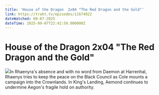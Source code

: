 ```yaml
---
title: 'House of the Dragon  2x04 "The Red Dragon and the Gold"' 
link: https://trakt.tv/episodes/11674022
dateWatched: 09-07-2025
dateTime: 2025-09-07T22:42:50.000000Z
---
```

# House of the Dragon  2x04 "The Red Dragon and the Gold"

![](https://walter-r2.trakt.tv/images/episodes/011/674/022/screenshots/thumb/5453e140fb.jpg)In Rhaenyra's absence and with no word from Daemon at Harrenhal, Rhaenys tries to keep the peace on the Black Council as Cole mounts a campaign into the Crownlands. In King's Landing, Aemond continues to undermine Aegon's fragile hold on authority.